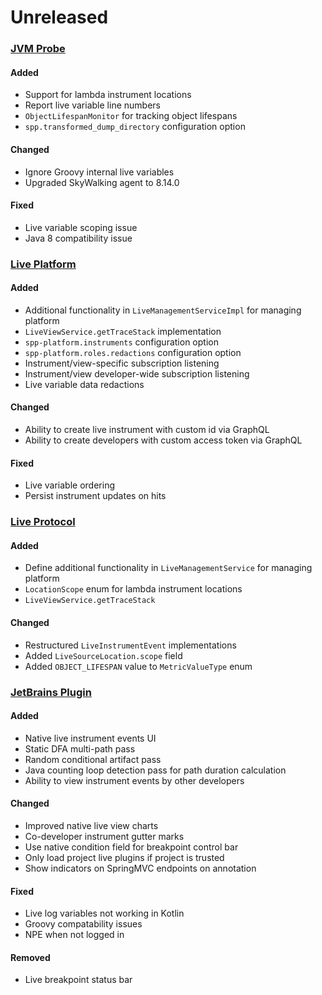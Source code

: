 # Unreleased

### [JVM Probe](https://github.com/sourceplusplus/probe-jvm)

#### Added
- Support for lambda instrument locations
- Report live variable line numbers
- `ObjectLifespanMonitor` for tracking object lifespans
- `spp.transformed_dump_directory` configuration option

#### Changed
- Ignore Groovy internal live variables
- Upgraded SkyWalking agent to 8.14.0

#### Fixed
- Live variable scoping issue
- Java 8 compatibility issue

### [Live Platform](https://github.com/sourceplusplus/sourceplusplus)

#### Added
- Additional functionality in `LiveManagementServiceImpl` for managing platform
- `LiveViewService.getTraceStack` implementation
- `spp-platform.instruments` configuration option
- `spp-platform.roles.redactions` configuration option
- Instrument/view-specific subscription listening
- Instrument/view developer-wide subscription listening
- Live variable data redactions

#### Changed
- Ability to create live instrument with custom id via GraphQL
- Ability to create developers with custom access token via GraphQL

#### Fixed
- Live variable ordering
- Persist instrument updates on hits

### [Live Protocol](https://github.com/sourceplusplus/protocol)

#### Added
- Define additional functionality in `LiveManagementService` for managing platform
- `LocationScope` enum for lambda instrument locations
- `LiveViewService.getTraceStack`

#### Changed
- Restructured `LiveInstrumentEvent` implementations
- Added `LiveSourceLocation.scope` field
- Added `OBJECT_LIFESPAN` value to `MetricValueType` enum

### [JetBrains Plugin](https://github.com/sourceplusplus/interface-jetbrains)

#### Added
- Native live instrument events UI
- Static DFA multi-path pass
- Random conditional artifact pass
- Java counting loop detection pass for path duration calculation
- Ability to view instrument events by other developers

#### Changed
- Improved native live view charts
- Co-developer instrument gutter marks
- Use native condition field for breakpoint control bar
- Only load project live plugins if project is trusted
- Show indicators on SpringMVC endpoints on annotation

#### Fixed
- Live log variables not working in Kotlin
- Groovy compatability issues
- NPE when not logged in

#### Removed
- Live breakpoint status bar
